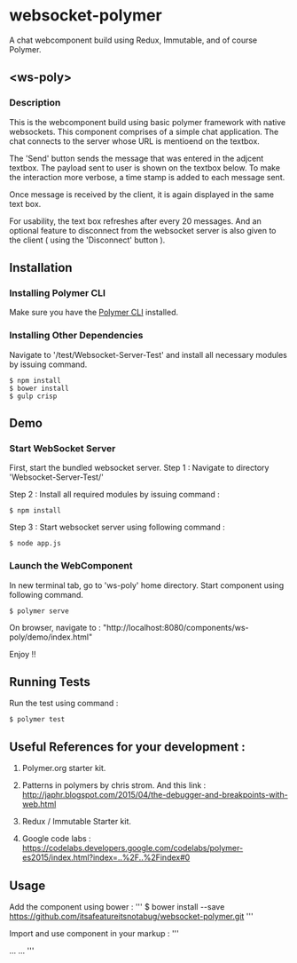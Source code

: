 # websocket-polymer
A chat webcomponent build using Redux, Immutable, and of course Polymer. 

## \<ws-poly\>

### Description
This is the webcomponent build using basic polymer framework with native websockets. This component comprises of a simple chat application. The chat connects to the server whose URL is mentioend on the textbox. 

The 'Send' button sends the message that was entered in the adjcent textbox. The payload sent to user is shown on the textbox below. To make the interaction more verbose, a time stamp is added to each message sent. 

Once message is received by the client, it is again displayed in the same text box. 

For usability, the text box refreshes after every 20 messages. And an optional feature to disconnect from the websocket server is also given to the client ( using the 'Disconnect' button ).


## Installation

### Installing Polymer CLI
Make sure you have the [Polymer CLI](https://www.npmjs.com/package/polymer-cli) installed. 

### Installing Other Dependencies
Navigate to '/test/Websocket-Server-Test' and install all necessary modules by issuing command.
```
$ npm install 
$ bower install
$ gulp crisp
```


## Demo

### Start WebSocket Server
First, start the bundled websocket server. 
Step 1 : Navigate to  directory 'Websocket-Server-Test/' 

Step 2 : Install all required modules by issuing command :
```
$ npm install
```

Step 3 : Start websocket server using following command :
```
$ node app.js
```

### Launch the WebComponent
In new terminal tab, go to 'ws-poly' home directory. Start component using following command.
```
$ polymer serve
```

On browser, navigate to : "http://localhost:8080/components/ws-poly/demo/index.html"

Enjoy !! 




## Running Tests

Run the test using command : 

```
$ polymer test
```



## Useful References for your development : 

1. Polymer.org starter kit.

2. Patterns in polymers by chris strom. And this link : 
http://japhr.blogspot.com/2015/04/the-debugger-and-breakpoints-with-web.html

3. Redux / Immutable Starter kit.

4. Google code labs : 
https://codelabs.developers.google.com/codelabs/polymer-es2015/index.html?index=..%2F..%2Findex#0


## Usage 
Add the component using bower : 
'''
$ bower install --save https://github.com/itsafeatureitsnotabug/websocket-polymer.git
'''

Import and use component in your markup :
'''
<link rel="import" href="../v-ws-poly.html">
...
<ws-poly></ws-poly>
...
'''

